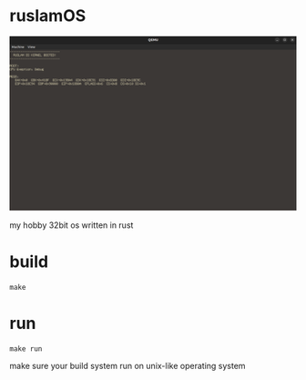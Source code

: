 # ruslamOS
![logo](image/screenshot.png)

my hobby 32bit os written in rust



# build
```
make
```

# run
```
make run
```

make sure your build system run on unix-like operating system
